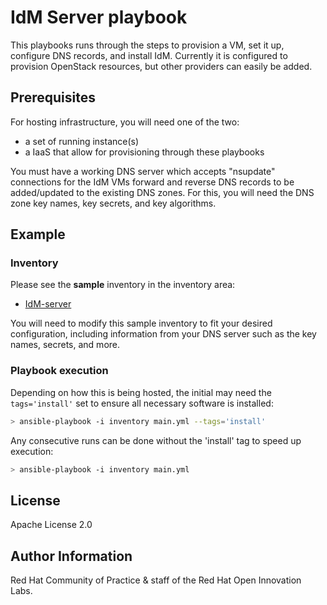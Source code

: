 # IdM Server playbook

This playbooks runs through the steps to provision a VM, set it up, configure DNS records, and install IdM.
Currently it is configured to provision OpenStack resources, but other providers can easily be added.


## Prerequisites

For hosting infrastructure, you will need one of the two:
- a set of running instance(s)
- a IaaS that allow for provisioning through these playbooks

You must have a working DNS server which accepts "nsupdate" connections for the IdM VMs forward and reverse DNS records to be added/updated to the existing DNS zones. For this, you will need the DNS zone key names, key secrets, and key algorithms.

## Example

### Inventory

Please see the **sample** inventory in the inventory area:

- [IdM-server](../../inventory/idm-server)


You will need to modify this sample inventory to fit your desired configuration, including information from your DNS server such as the key names, secrets, and more.


### Playbook execution

Depending on how this is being hosted, the initial may need the `tags='install'` set to ensure all necessary software is installed:

```bash
> ansible-playbook -i inventory main.yml --tags='install'
```

Any consecutive runs can be done without the 'install' tag to speed up execution:
```bash
> ansible-playbook -i inventory main.yml
```

License
-------

Apache License 2.0


Author Information
------------------

Red Hat Community of Practice & staff of the Red Hat Open Innovation Labs.
